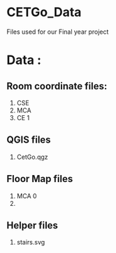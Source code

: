 # CETGo_Data
Files used for our Final year project


# Data :

## Room coordinate files: 

1. CSE
1. MCA
1. CE 1

## QGIS files
1. CetGo.qgz


## Floor Map files
1. MCA 0
1. 


## Helper files
1. stairs.svg

